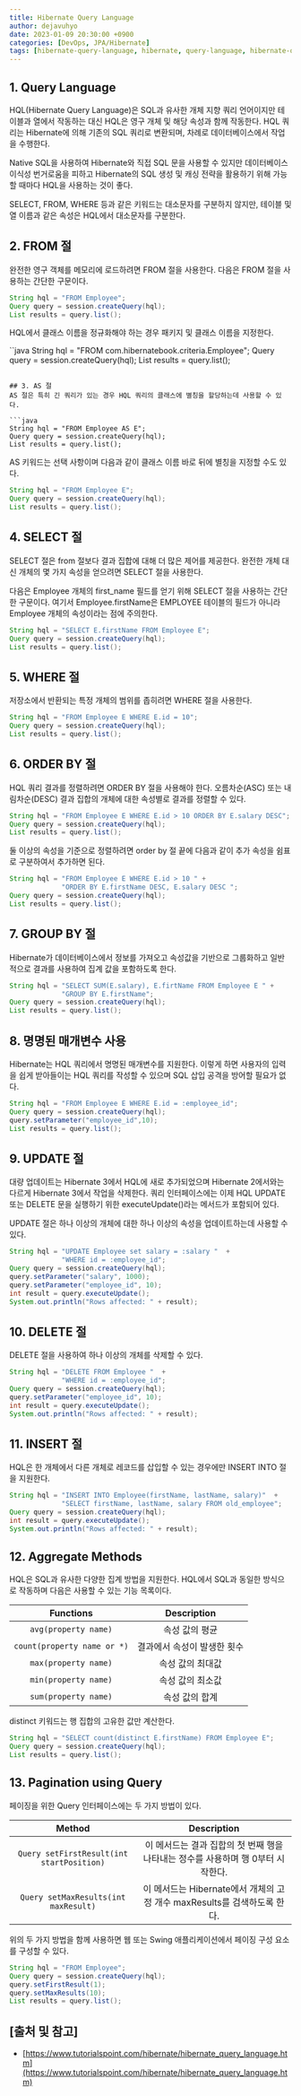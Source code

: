 ```yaml
---
title: Hibernate Query Language
author: dejavuhyo
date: 2023-01-09 20:30:00 +0900
categories: [DevOps, JPA/Hibernate]
tags: [hibernate-query-language, hibernate, query-language, hibernate-query, 하이버네이트, 하이버네이트-쿼리, 하이버네이트-쿼리-언어, 쿼리-언어]
---
```


## 1. Query Language
HQL(Hibernate Query Language)은 SQL과 유사한 개체 지향 쿼리 언어이지만 테이블과 열에서 작동하는 대신 HQL은 영구 개체 및 해당 속성과 함께 작동한다. HQL 쿼리는 Hibernate에 의해 기존의 SQL 쿼리로 변환되며, 차례로 데이터베이스에서 작업을 수행한다.

Native SQL을 사용하여 Hibernate와 직접 SQL 문을 사용할 수 있지만 데이터베이스 이식성 번거로움을 피하고 Hibernate의 SQL 생성 및 캐싱 전략을 활용하기 위해 가능할 때마다 HQL을 사용하는 것이 좋다.

SELECT, FROM, WHERE 등과 같은 키워드는 대소문자를 구분하지 않지만, 테이블 및 열 이름과 같은 속성은 HQL에서 대소문자를 구분한다.

## 2. FROM 절
완전한 영구 객체를 메모리에 로드하려면 FROM 절을 사용한다. 다음은 FROM 절을 사용하는 간단한 구문이다.

```java
String hql = "FROM Employee";
Query query = session.createQuery(hql);
List results = query.list();
```

HQL에서 클래스 이름을 정규화해야 하는 경우 패키지 및 클래스 이름을 지정한다.

``java
String hql = "FROM com.hibernatebook.criteria.Employee";
Query query = session.createQuery(hql);
List results = query.list();
```

## 3. AS 절
AS 절은 특히 긴 쿼리가 있는 경우 HQL 쿼리의 클래스에 별칭을 할당하는데 사용할 수 있다.

```java
String hql = "FROM Employee AS E";
Query query = session.createQuery(hql);
List results = query.list();
```

AS 키워드는 선택 사항이며 다음과 같이 클래스 이름 바로 뒤에 별칭을 지정할 수도 있다.

```java
String hql = "FROM Employee E";
Query query = session.createQuery(hql);
List results = query.list();
```

## 4. SELECT 절
SELECT 절은 from 절보다 결과 집합에 대해 더 많은 제어를 제공한다. 완전한 개체 대신 개체의 몇 가지 속성을 얻으려면 SELECT 절을 사용한다.

다음은 Employee 개체의 first_name 필드를 얻기 위해 SELECT 절을 사용하는 간단한 구문이다. 여기서 Employee.firstName은 EMPLOYEE 테이블의 필드가 아니라 Employee 개체의 속성이라는 점에 주의한다.

```java
String hql = "SELECT E.firstName FROM Employee E";
Query query = session.createQuery(hql);
List results = query.list();
```

## 5. WHERE 절
저장소에서 반환되는 특정 개체의 범위를 좁히려면 WHERE 절을 사용한다.

```java
String hql = "FROM Employee E WHERE E.id = 10";
Query query = session.createQuery(hql);
List results = query.list();
```

## 6. ORDER BY 절
HQL 쿼리 결과를 정렬하려면 ORDER BY 절을 사용해야 한다. 오름차순(ASC) 또는 내림차순(DESC) 결과 집합의 개체에 대한 속성별로 결과를 정렬할 수 있다.

```java
String hql = "FROM Employee E WHERE E.id > 10 ORDER BY E.salary DESC";
Query query = session.createQuery(hql);
List results = query.list();
```

둘 이상의 속성을 기준으로 정렬하려면 order by 절 끝에 다음과 같이 추가 속성을 쉼표로 구분하여서 추가하면 된다.

```java
String hql = "FROM Employee E WHERE E.id > 10 " +
             "ORDER BY E.firstName DESC, E.salary DESC ";
Query query = session.createQuery(hql);
List results = query.list();
```

## 7. GROUP BY 절
Hibernate가 데이터베이스에서 정보를 가져오고 속성값을 기반으로 그룹화하고 일반적으로 결과를 사용하여 집계 값을 포함하도록 한다.

```java
String hql = "SELECT SUM(E.salary), E.firtName FROM Employee E " +
             "GROUP BY E.firstName";
Query query = session.createQuery(hql);
List results = query.list();
```

## 8. 명명된 매개변수 사용
Hibernate는 HQL 쿼리에서 명명된 매개변수를 지원한다. 이렇게 하면 사용자의 입력을 쉽게 받아들이는 HQL 쿼리를 작성할 수 있으며 SQL 삽입 공격을 방어할 필요가 없다.

```java
String hql = "FROM Employee E WHERE E.id = :employee_id";
Query query = session.createQuery(hql);
query.setParameter("employee_id",10);
List results = query.list();
```

## 9. UPDATE 절
대량 업데이트는 Hibernate 3에서 HQL에 새로 추가되었으며 Hibernate 2에서와는 다르게 Hibernate 3에서 작업을 삭제한다. 쿼리 인터페이스에는 이제 HQL UPDATE 또는 DELETE 문을 실행하기 위한 executeUpdate()라는 메서드가 포함되어 있다.

UPDATE 절은 하나 이상의 개체에 대한 하나 이상의 속성을 업데이트하는데 사용할 수 있다. 

```java
String hql = "UPDATE Employee set salary = :salary "  + 
             "WHERE id = :employee_id";
Query query = session.createQuery(hql);
query.setParameter("salary", 1000);
query.setParameter("employee_id", 10);
int result = query.executeUpdate();
System.out.println("Rows affected: " + result);
```

## 10. DELETE 절
DELETE 절을 사용하여 하나 이상의 개체를 삭제할 수 있다.

```java
String hql = "DELETE FROM Employee "  + 
             "WHERE id = :employee_id";
Query query = session.createQuery(hql);
query.setParameter("employee_id", 10);
int result = query.executeUpdate();
System.out.println("Rows affected: " + result);
```

## 11. INSERT 절
HQL은 한 개체에서 다른 개체로 레코드를 삽입할 수 있는 경우에만 INSERT INTO 절을 지원한다.

```java
String hql = "INSERT INTO Employee(firstName, lastName, salary)"  + 
             "SELECT firstName, lastName, salary FROM old_employee";
Query query = session.createQuery(hql);
int result = query.executeUpdate();
System.out.println("Rows affected: " + result);
```

## 12. Aggregate Methods
HQL은 SQL과 유사한 다양한 집계 방법을 지원한다. HQL에서 SQL과 동일한 방식으로 작동하며 다음은 사용할 수 있는 기능 목록이다.

| Functions | Description |
|:-----:|:-----:|
| `avg(property name)` | 속성 값의 평균 |
| `count(property name or *)` | 결과에서 속성이 발생한 횟수 |
| `max(property name)` | 속성 값의 최대값 |
| `min(property name)` | 속성 값의 최소값 |
| `sum(property name)` | 속성 값의 합계 |

distinct 키워드는 행 집합의 고유한 값만 계산한다.

```java
String hql = "SELECT count(distinct E.firstName) FROM Employee E";
Query query = session.createQuery(hql);
List results = query.list();
```

## 13. Pagination using Query
페이징을 위한 Query 인터페이스에는 두 가지 방법이 있다.

| Method | Description |
|:-----:|:-----:|
| `Query setFirstResult(int startPosition)` | 이 메서드는 결과 집합의 첫 번째 행을 나타내는 정수를 사용하며 행 0부터 시작한다. |
| `Query setMaxResults(int maxResult)` | 이 메서드는 Hibernate에서 개체의 고정 개수 maxResults를 검색하도록 한다. |

위의 두 가지 방법을 함께 사용하면 웹 또는 Swing 애플리케이션에서 페이징 구성 요소를 구성할 수 있다.

```java
String hql = "FROM Employee";
Query query = session.createQuery(hql);
query.setFirstResult(1);
query.setMaxResults(10);
List results = query.list();
```

## [출처 및 참고]
* [https://www.tutorialspoint.com/hibernate/hibernate_query_language.htm](https://www.tutorialspoint.com/hibernate/hibernate_query_language.htm)
